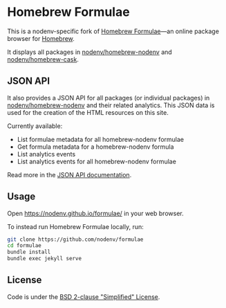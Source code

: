 # Homebrew Formulae

This is a nodenv-specific fork of [Homebrew Formulae](https://nodenv.github.io/formulae/)—an online package browser for [Homebrew](https://brew.sh).

It displays all packages in [nodenv/homebrew-nodenv](https://github.com/nodenv/homebrew-nodenv) and [nodenv/homebrew-cask](https://github.com/nodenv/homebrew-cask).

## JSON API

It also provides a JSON API for all packages (or individual packages) in [nodenv/homebrew-nodenv](https://github.com/nodenv/homebrew-nodenv) and their related analytics. This JSON data is used for the creation of the HTML resources on this site.

Currently available:
- List formulae metadata for all homebrew-nodenv formulae
- Get formula metadata for a homebrew-nodenv formula
- List analytics events
- List analytics events for all homebrew-nodenv formulae

Read more in the [JSON API documentation](https://nodenv.github.io/formulae/docs/api/).

## Usage
Open https://nodenv.github.io/formulae/ in your web browser.

To instead run Homebrew Formulae locally, run:
```bash
git clone https://github.com/nodenv/formulae
cd formulae
bundle install
bundle exec jekyll serve
```

## License
Code is under the [BSD 2-clause "Simplified" License](LICENSE.txt).

